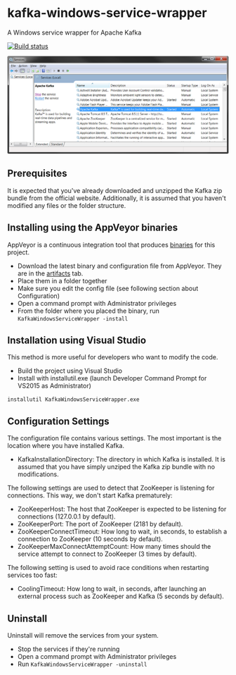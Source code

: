 # kafka-windows-service-wrapper
A Windows service wrapper for Apache Kafka

[![Build status](https://ci.appveyor.com/api/projects/status/mtk4aiu8ur6u0sqd?svg=true)](https://ci.appveyor.com/project/ngeor/kafka-windows-service-wrapper)

![Kafka and ZooKeeper installed as Windows Services](./services.png?raw=true "Kafka and ZooKeeper installed as Windows Services")

## Prerequisites
It is expected that you've already downloaded and unzipped the Kafka zip bundle from the official website.
Additionally, it is assumed that you haven't modified any files or the folder structure.

## Installing using the AppVeyor binaries
AppVeyor is a continuous integration tool that produces [binaries](https://ci.appveyor.com/project/ngeor/kafka-windows-service-wrapper) for this project.

- Download the latest binary and configuration file from AppVeyor. They are in the [artifacts](https://ci.appveyor.com/project/ngeor/kafka-windows-service-wrapper/build/artifacts) tab.
- Place them in a folder together
- Make sure you edit the config file (see following section about Configuration)
- Open a command prompt with Administrator privileges
- From the folder where you placed the binary, run `KafkaWindowsServiceWrapper -install`

## Installation using Visual Studio
This method is more useful for developers who want to modify the code.

- Build the project using Visual Studio
- Install with installutil.exe (launch Developer Command Prompt for VS2015 as Administrator)

```
installutil KafkaWindowsServiceWrapper.exe
```

## Configuration Settings

The configuration file contains various settings. The most important is the location where you have installed Kafka.

- KafkaInstallationDirectory: The directory in which Kafka is installed. It is assumed that you have simply unziped the Kafka zip bundle with no modifications.

The following settings are used to detect that ZooKeeper is listening for connections. This way, we don't start Kafka prematurely:

- ZooKeeperHost: The host that ZooKeeper is expected to be listening for connections (127.0.0.1 by default).
- ZooKeeperPort: The port of ZooKeeper (2181 by default).
- ZooKeeperConnectTimeout: How long to wait, in seconds, to establish a connection to ZooKeeper (10 seconds by default).
- ZooKeeperMaxConnectAttemptCount: How many times should the service attempt to connect to ZooKeeper (3 times by default).

The following setting is used to avoid race conditions when restarting services too fast:

- CoolingTimeout: How long to wait, in seconds, after launching an external process such as ZooKeeper and Kafka (5 seconds by default).

## Uninstall
Uninstall will remove the services from your system.

- Stop the services if they're running
- Open a command prompt with Administrator privileges
- Run `KafkaWindowsServiceWrapper -uninstall`
